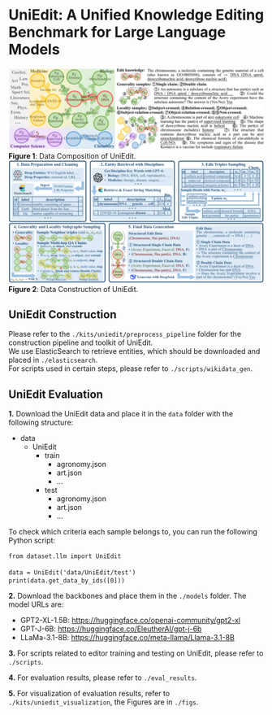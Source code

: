 # UniEdit: A Unified Knowledge Editing Benchmark for Large Language Models
![](figs/fig_UniEdit_dataset_design.svg)
**Figure 1**: Data Composition of UniEdit.
![](figs/fig_uniedit_data_construction.svg)
**Figure 2**: Data Construction of UniEdit.

## UniEdit Construction
Please refer to the `./kits/uniedit/preprocess_pipeline` folder for the construction pipeline and toolkit of UniEdit.  
We use ElasticSearch to retrieve entities, which should be downloaded and placed in `./elasticsearch`.  
For scripts used in certain steps, please refer to `./scripts/wikidata_gen`.

## UniEdit Evaluation
**1.** Download the UniEdit data and place it in the `data` folder with the following structure:
- data
    - UniEdit
        - train
            - agronomy.json
            - art.json
            - ...
        - test
            - agronomy.json
            - art.json
            - ...

To check which criteria each sample belongs to, you can run the following Python script:
```
from dataset.llm import UniEdit

data = UniEdit('data/UniEdit/test')
print(data.get_data_by_ids([0]))
```

**2.** Download the backbones and place them in the `./models` folder. The model URLs are:

- GPT2-XL-1.5B: https://huggingface.co/openai-community/gpt2-xl  
- GPT-J-6B: https://huggingface.co/EleutherAI/gpt-j-6b  
- LLaMa-3.1-8B: https://huggingface.co/meta-llama/Llama-3.1-8B

**3.** For scripts related to editor training and testing on UniEdit, please refer to `./scripts`.

**4.** For evaluation results, please refer to `./eval_results`.

**5.** For visualization of evaluation results, refer to `./kits/uniedit_visualization`, the Figures are in `./figs`.
